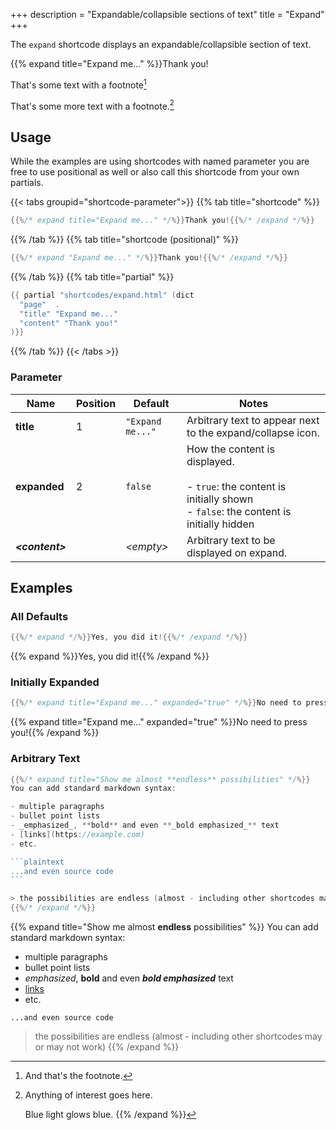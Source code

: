+++
description = "Expandable/collapsible sections of text"
title = "Expand"
+++

The `expand` shortcode displays an expandable/collapsible section of text.

{{% expand title="Expand me..." %}}Thank you!

That's some text with a footnote[^1]

[^1]: And that's the footnote.

That's some more text with a footnote.[^someid]

[^someid]:
    Anything of interest goes here.

    Blue light glows blue.
{{% /expand %}}

## Usage

While the examples are using shortcodes with named parameter you are free to use positional as well or also call this shortcode from your own partials.

{{< tabs groupid="shortcode-parameter">}}
{{% tab title="shortcode" %}}

````go
{{%/* expand title="Expand me..." */%}}Thank you!{{%/* /expand */%}}
````

{{% /tab %}}
{{% tab title="shortcode (positional)" %}}

````go
{{%/* expand "Expand me..." */%}}Thank you!{{%/* /expand */%}}
````

{{% /tab %}}
{{% tab title="partial" %}}

````go
{{ partial "shortcodes/expand.html" (dict
  "page"  .
  "title" "Expand me..."
  "content" "Thank you!"
)}}
````

{{% /tab %}}
{{< /tabs >}}

### Parameter

| Name                  | Position | Default          | Notes       |
|-----------------------|----------|------------------|-------------|
| **title**             | 1        | `"Expand me..."` | Arbitrary text to appear next to the expand/collapse icon. |
| **expanded**          | 2        | `false`          | How the content is displayed.<br><br>- `true`: the content is initially shown<br>- `false`: the content is initially hidden |
| _**&lt;content&gt;**_ |          | _&lt;empty&gt;_  | Arbitrary text to be displayed on expand. |

## Examples

### All Defaults

````go
{{%/* expand */%}}Yes, you did it!{{%/* /expand */%}}
````

{{% expand %}}Yes, you did it!{{% /expand %}}

### Initially Expanded

````go
{{%/* expand title="Expand me..." expanded="true" */%}}No need to press you!{{%/* /expand */%}}
````

{{% expand title="Expand me..." expanded="true" %}}No need to press you!{{% /expand %}}

### Arbitrary Text

````go
{{%/* expand title="Show me almost **endless** possibilities" */%}}
You can add standard markdown syntax:

- multiple paragraphs
- bullet point lists
- _emphasized_, **bold** and even **_bold emphasized_** text
- [links](https://example.com)
- etc.

```plaintext
...and even source code
```

> the possibilities are endless (almost - including other shortcodes may or may not work)
{{%/* /expand */%}}
````

{{% expand title="Show me almost **endless** possibilities" %}}
You can add standard markdown syntax:

- multiple paragraphs
- bullet point lists
- _emphasized_, **bold** and even **_bold emphasized_** text
- [links](https://example.com)
- etc.

```plaintext
...and even source code
```

> the possibilities are endless (almost - including other shortcodes may or may not work)
{{% /expand %}}
